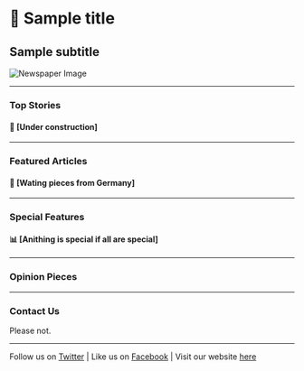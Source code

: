 # 📰 Sample title

## Sample subtitle

![Newspaper Image](https://media1.tenor.com/m/hnPP-CdNmuoAAAAC/george-costanza-busy.gif)

---

### Top Stories

#### 🚀 [Under construction]

---

### Featured Articles

#### 🎨 [Wating pieces from Germany]
---

### Special Features

#### 📊 [Anithing is special if all are special]
---

### Opinion Pieces

---

### Contact Us

Please not.

---

Follow us on [Twitter](https://twitter.com/TheTechTribune) | Like us on [Facebook](https://www.facebook.com/TheTechTribune) | Visit our website [here](https://www.techtribune.com)

<!--
**zStrikke/zstrikke** is a ✨ _special_ ✨ repository because its `README.md` (this file) appears on your GitHub profile.

Here are some ideas to get you started:

- 🔭 I’m currently working on ...
- 🌱 I’m currently learning ...
- 👯 I’m looking to collaborate on ...
- 🤔 I’m looking for help with ...
- 💬 Ask me about ...
- 📫 How to reach me: ...
- 😄 Pronouns: ...
- ⚡ Fun fact: ...
-->
